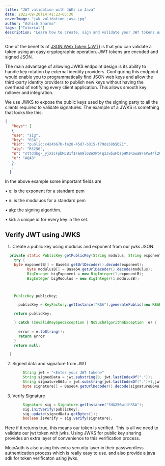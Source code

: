 ```yaml
---
title: "JWT validation with JWKs in Java"
date: 2021-09-20T14:41:23+05:30
coverImage: "jwk_validation_java.jpg"
author: "Ashish Sharma"
tags: ["Tutorial"]
description: "Learn how to create, sign and validate your JWT tokens using RS256 with JWKS endpoint in Java."
---
```

One of the benefits of [JSON Web Token (JWT)](https://mojoauth.com/blog/what-is-jwt/) is that you can validate a token using an easy cryptographic operation. JWT tokens are encoded and signed JSON.

The main advantage of allowing JWKS endpoint design is its ability to handle key rotation by external identity providers. Configuring this endpoint would enable you to programmatically find JSON web keys and allow the third-party identity providers to publish new keys without having the overhead of notifying every client application. This allows smooth key rollover and integration.

We use JWKS to expose the public keys used by the signing party to all the clients required to validate signatures. The example of a JWKS is something that looks like this:

```json
{
   "keys": [
   {
   "use": "sig",
   "kty": "RSA",
   "kid": "public:c424b67b-fe28-45d7-b015-f79da50b5b21",
   "alg": "RS256",
   "n": "sttddbg-_yjXzcFpbMJB1fIFam9lQBeXWbTqzJwbuFbspHMsRowa8FaPw44l2C9Q42J3AdQD8CcNj2z7byCTSC5gaDAY30xvZoi5WDWkSjHblMPBUT2cDtw9bIZ6FocRp46KaKzeoVDv3a0EBg5cdAdrefawfZoruPZCLmyLqXZmBM8RbpYLChb-UFO25i7e4AoRJ2hNFYg0qM-hRZNwLliDfkafjnOgSu7_w0WDInNzbUuy26rb_yDNGEIylXHlt0BKcMoeO3sJEwS5EDAkXkvz_7zQ6lgDQ4OLihC4QDwkp7dV2iQxvd7D-XEaSIahiqdHlqR8cUYOJANDVRIufAzzkyK8Shu_MXhVUW7hH3hNjlEh198bCWANHcsZWF2_V78Rl-UzCjsAFWtttf6FYpR9Kt-8ILM3aAYTAk3OwsvzSeqTtWLHp96QE8Bcm1AmZfPWzsd3PpLuSM_wfx4oxDWhdaKQ-HK1hCYLNv2Vity2uNC_tbGxOD9syRujWKS6wFf2b3jFEudV0NUXQ_1Beu8Ir0jHzuA_0D22wgiaSJ9svfpJ7XyoD6fxyHSyhpMsXIDLmnwOPKmD67MFQ7Bv_9H91KZmr34oeh6PVWEwb4wUAkDaCebo6h0gdMoDfZTq9Gn5S-Aq0-_-fIfyN9qrrQ0E1Q_QDhvqXx8eQ1r9smM",
   "e": "AQAB"
   },
   ]
  }
```
In the above example some important fields are

• e: is the exponent for a standard pem

• n: is the moduluos for a standard pem

• alg: the signing algorithm.

• kid: a unique id for every key in the set.

## Verify JWT using JWKS

1. Create a public key using modulus and exponent from our jwks JSON.

```java
  private static PublicKey getPublicKey(String modulus, String exponent)  {
    try {    
    byte exponentB[] = Base64.getUrlDecoder().decode(exponent);
          byte modulusB[] = Base64.getUrlDecoder().decode(modulus);
          BigInteger bigExponent = new BigInteger(1,exponentB);
          BigInteger bigModulus = new BigInteger(1,modulusB);



    PublicKey publicKey;

      publicKey = KeyFactory.getInstance("RSA").generatePublic(new RSAPublicKeySpec(bigModulus, bigExponent));

    return publicKey;

    } catch (InvalidKeySpecException | NoSuchAlgorithmException  e) {
      
      error = e.toString();
      return error
    }
    return null;

  } 
```
2. Signed data and signature from JWT
```java
        String jwt = "<Enter your JWT token>"
        String signedData = jwt.substring(0, jwt.lastIndexOf("."));
        String signatureB64u = jwt.substring(jwt.lastIndexOf(".")+1,jwt.length());
        byte signature[] = Base64.getUrlDecoder().decode(signatureB64u);

```
3. Verify Signature
```java
        Signature sig = Signature.getInstance("SHA256withRSA");
        sig.initVerify(publicKey);
        sig.update(signedData.getBytes());
        boolean isVerify = sig.verify(signature);
```

Here if it returns true, this means our token is verified. This is all we need to validate our jwt token with jwks. Using JWKS for public key sharing provides an extra layer of convenience to this verification process.

MojoAuth is also using this extra security layer in their passwordless authentication process which is really easy to use. and also provide a java sdk for token verificaton using jwks. 
